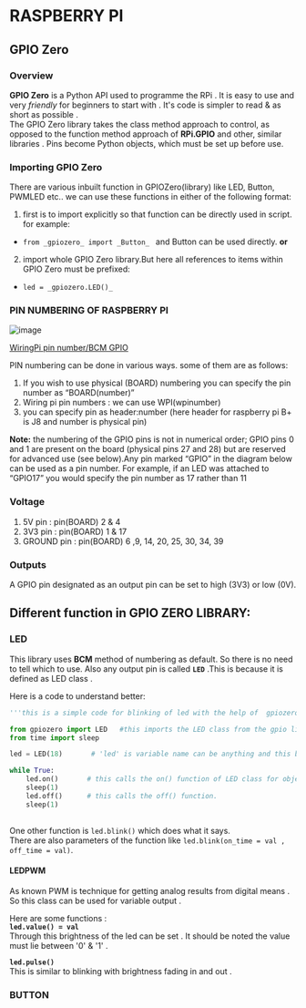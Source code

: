 # RASPBERRY PI

## GPIO Zero

### Overview
**GPIO Zero** is a Python API used to programme the RPi . It is easy to use and very *friendly* for beginners to start with . It's code is simpler to read & as short as possible .   
The GPIO Zero library takes the class method approach to control, as opposed to the function method approach of **RPi.GPIO** and other, similar libraries . Pins become Python objects, which must be set up before use.


### Importing GPIO Zero
There are various inbuilt function in GPIOZero(library) like LED, Button, PWMLED etc..
we can use these functions in either of the following format:
 1.    first is to import explicitly so that function can be directly used in script.
       for example:

* `from _gpiozero_ import _Button_ ` and Button can be used directly.  **or**
 2.    import whole GPIO Zero library.But here all references to items within GPIO Zero must be prefixed:
 * `led = _gpiozero.LED()_`




### PIN NUMBERING OF RASPBERRY PI
![image](https://gpiozero.readthedocs.io/en/stable/_images/pin_layout.svg)

[WiringPi pin number/BCM GPIO](http://wiringpi.com/wp-content/uploads/2013/03/gpio1.png)

PIN numbering can be done in various ways. some of them are as follows:
1.    If you wish to use physical (BOARD) numbering you can specify the pin number  as “BOARD(number)”
2.    Wiring pi pin numbers : we can use WPI(wpinumber)
3.    you can specify pin as header:number (here header for raspberry pi B+ is J8 and  number is physical pin)

__Note:__ the numbering of the GPIO pins is not in numerical order; GPIO pins 0 and 1 are present on the board (physical pins 27 and 28) but are reserved for advanced use (see below).Any pin marked “GPIO” in the diagram below can be used as a pin number. For example, if an LED was attached to “GPIO17” you would specify the pin number as 17 rather than 11

### Voltage
1. 5V pin : pin(BOARD) 2 & 4
2. 3V3 pin : pin(BOARD) 1 & 17
3. GROUND pin : pin(BOARD) 6 ,9, 14, 20, 25, 30, 34, 39

### Outputs
A GPIO pin designated as an output pin can be set to high (3V3) or low (0V).

## Different function in __GPIO ZERO__ LIBRARY:


### LED
This library uses __BCM__ method of numbering as default. So there is no need to tell which to use. Also any output pin is called **`LED`** .This is because it is defined as LED class .  

Here is a code to understand better:

```python
'''this is a simple code for blinking of led with the help of  gpiozero library'''

from gpiozero import LED   #this imports the LED class from the gpio lirary.
from time import sleep 

led = LED(18)       # 'led' is variable name can be anything and this becomes the object.

while True:
    led.on()       # this calls the on() function of LED class for object led.
    sleep(1)
    led.off()      # this calls the off() function.
    sleep(1) 
    
```
One other function is `led.blink()` which does what it says.  
There are also parameters of the function like `led.blink(on_time = val , off_time = val)`.  

#### LEDPWM

As known PWM is technique for getting analog results from digital means . So this class can be used for variable output .  

Here are some functions :  
**` led.value() = val `**  
Through this brightness of the led can be set .  It should be noted the value must lie between '0' & '1' .  

**`led.pulse()`**  
This is similar to blinking with brightness fading in and out .  



### BUTTON




